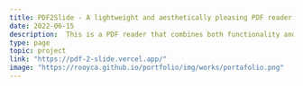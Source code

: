 ```yaml
---
title: PDF2Slide - A lightweight and aesthetically pleasing PDF reader
date: 2022-06-15
description:  This is a PDF reader that combines both functionality and aesthetics, providing users with a lightweight and visually appealing interface.
type: page
topic: project
link: "https://pdf-2-slide.vercel.app/"
image: "https://rooyca.github.io/portfolio/img/works/portafolio.png"
---
```

